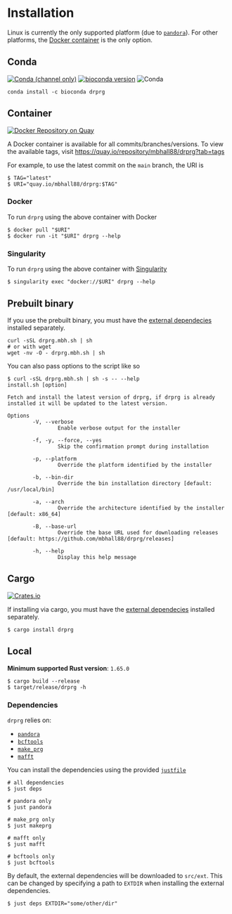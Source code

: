 # Installation

Linux is currently the only supported platform (due to [`pandora`](#dependencies)). For other platforms, the [Docker container](#docker) is the only option.

## Conda

[![Conda (channel only)](https://img.shields.io/conda/vn/bioconda/drprg)](https://anaconda.org/bioconda/drprg)
[![bioconda version](https://anaconda.org/bioconda/drprg/badges/platforms.svg)](https://anaconda.org/bioconda/drprg)
![Conda](https://img.shields.io/conda/dn/bioconda/drprg)

```
conda install -c bioconda drprg
```

## Container

[![Docker Repository on Quay](https://quay.io/repository/mbhall88/drprg/status "Docker Repository on Quay")](https://quay.io/repository/mbhall88/drprg)

A Docker container is available for all commits/branches/versions. To view the available
tags, visit <https://quay.io/repository/mbhall88/drprg?tab=tags>

For example, to use the latest commit on the `main` branch, the URI is

```
$ TAG="latest"
$ URI="quay.io/mbhall88/drprg:$TAG"
```

### Docker

To run `drprg` using the above container with Docker

```
$ docker pull "$URI"
$ docker run -it "$URI" drprg --help
```

### Singularity

To run `drprg` using the above container with [Singularity]

```
$ singularity exec "docker://$URI" drprg --help
```

## Prebuilt binary

If you use the prebuilt binary, you must have the [external dependecies](#dependencies) installed separately.

```shell
curl -sSL drprg.mbh.sh | sh
# or with wget
wget -nv -O - drprg.mbh.sh | sh
```

You can also pass options to the script like so

```
$ curl -sSL drprg.mbh.sh | sh -s -- --help
install.sh [option]

Fetch and install the latest version of drprg, if drprg is already
installed it will be updated to the latest version.

Options
        -V, --verbose
                Enable verbose output for the installer

        -f, -y, --force, --yes
                Skip the confirmation prompt during installation

        -p, --platform
                Override the platform identified by the installer

        -b, --bin-dir
                Override the bin installation directory [default: /usr/local/bin]

        -a, --arch
                Override the architecture identified by the installer [default: x86_64]

        -B, --base-url
                Override the base URL used for downloading releases [default: https://github.com/mbhall88/drprg/releases]

        -h, --help
                Display this help message
```


## Cargo

[![Crates.io](https://img.shields.io/crates/v/drprg.svg)](https://crates.io/crates/drprg)

If installing via cargo, you must have the [external dependecies](#dependencies) installed separately.

```
$ cargo install drprg
```

## Local

**Minimum supported Rust version**: `1.65.0`

```
$ cargo build --release
$ target/release/drprg -h
```

### Dependencies

`drprg` relies on:
- [`pandora`][pandora]
- [`bcftools`][bcftools]
- [`make_prg`][makeprg]
- [`mafft`][mafft]

You can install the dependencies using the provided [`justfile`][just]

```shell script
# all dependencies
$ just deps

# pandora only
$ just pandora

# make_prg only
$ just makeprg

# mafft only
$ just mafft

# bcftools only
$ just bcftools
```

By default, the external dependencies will be downloaded to `src/ext`. This can be
changed by specifying a path to `EXTDIR` when installing the external dependencies.

```shell script
$ just deps EXTDIR="some/other/dir"
```

[pandora]: https://github.com/rmcolq/pandora
[mafft]: https://mafft.cbrc.jp/alignment/software/
[makeprg]: https://github.com/leoisl/make_prg/
[mykrobe]: https://github.com/Mykrobe-tools/mykrobe
[Singularity]: https://sylabs.io/
[bcftools]: https://samtools.github.io/bcftools/bcftools.html
[just]: https://github.com/casey/just

